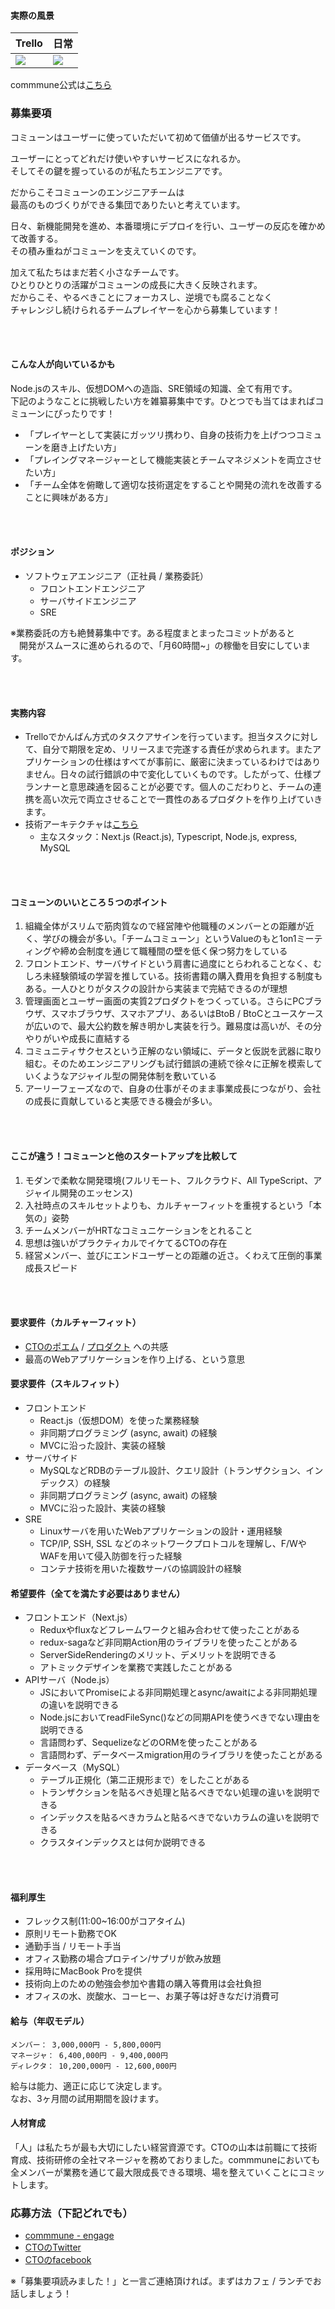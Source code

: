 #### 実際の風景

| Trello | 日常 |
| ---    |      ---|
|<img src="https://user-images.githubusercontent.com/6558862/67187545-665f4e00-f425-11e9-9d5f-871d37b57b9c.png" />|<img src="https://user-images.githubusercontent.com/6558862/67185954-f1d6e000-f421-11e9-966e-ccc0a02e3933.png" />|

commmune公式は[こちら](https://commmune.jp/)


### 募集要項
コミューンはユーザーに使っていただいて初めて価値が出るサービスです。

ユーザーにとってどれだけ使いやすいサービスになれるか。  
そしてその鍵を握っているのが私たちエンジニアです。

だからこそコミューンのエンジニアチームは  
最高のものづくりができる集団でありたいと考えています。

日々、新機能開発を進め、本番環境にデプロイを行い、ユーザーの反応を確かめて改善する。  
その積み重ねがコミューンを支えていくのです。

加えて私たちはまだ若く小さなチームです。  
ひとりひとりの活躍がコミューンの成長に大きく反映されます。  
だからこそ、やるべきことにフォーカスし、逆境でも腐ることなく  
チャレンジし続けられるチームプレイヤーを心から募集しています！

<br>
<br>


#### こんな人が向いているかも
Node.jsのスキル、仮想DOMへの造詣、SRE領域の知識、全て有用です。  
下記のようなことに挑戦したい方を雑纂募集中です。ひとつでも当てはまればコミューンにぴったりです！
- 「プレイヤーとして実装にガッツリ携わり、自身の技術力を上げつつコミューンを磨き上げたい方」
- 「プレイングマネージャーとして機能実装とチームマネジメントを両立させたい方」
- 「チーム全体を俯瞰して適切な技術選定をすることや開発の流れを改善することに興味がある方」

<br>
<br>


#### ポジション
- ソフトウェアエンジニア（正社員 / 業務委託）
  - フロントエンドエンジニア
  - サーバサイドエンジニア
  - SRE

※業務委託の方も絶賛募集中です。ある程度まとまったコミットがあると  
　開発がスムースに進められるので、「月60時間~」の稼働を目安にしています。

<br>
<br>

#### 実務内容
- Trelloでかんばん方式のタスクアサインを行っています。担当タスクに対して、自分で期限を定め、リリースまで完遂する責任が求められます。またアプリケーションの仕様はすべてが事前に、厳密に決まっているわけではありません。日々の試行錯誤の中で変化していくものです。したがって、仕様プランナーと意思疎通を図ることが必要です。個人のこだわりと、チームの連携を高い次元で両立させることで一貫性のあるプロダクトを作り上げていきます。
- 技術アーキテクチャは[こちら](https://commmune.hatenablog.com/entry/commmune-architecture)
  - 主なスタック：Next.js (React.js), Typescript, Node.js, express, MySQL

<br>
<br>


#### コミューンのいいところ５つのポイント

1. 組織全体がスリムで筋肉質なので経営陣や他職種のメンバーとの距離が近く、学びの機会が多い。「チームコミューン」というValueのもと1on1ミーティングや締め会制度を通じて職種間の壁を低く保つ努力をしている
1. フロントエンド、サーバサイドという肩書に過度にとらわれることなく、むしろ未経験領域の学習を推している。技術書籍の購入費用を負担する制度もある。一人ひとりがタスクの設計から実装まで完結できるのが理想
1. 管理画面とユーザー画面の実質2プロダクトをつくっている。さらにPCブラウザ、スマホブラウザ、スマホアプリ、あるいはBtoB / BtoCとユースケースが広いので、最大公約数を解き明かし実装を行う。難易度は高いが、その分やりがいや成長に直結する
1. コミュニティサクセスという正解のない領域に、データと仮説を武器に取り組む。そのためエンジニアリングも試行錯誤の連続で徐々に正解を模索していくようなアジャイル型の開発体制を敷いている
1. アーリーフェーズなので、自身の仕事がそのまま事業成長につながり、会社の成長に貢献していると実感できる機会が多い。


<br>
<br>


#### ここが違う！コミューンと他のスタートアップを比較して

1. モダンで柔軟な開発環境(フルリモート、フルクラウド、All TypeScript、アジャイル開発のエッセンス)
1. 入社時点のスキルセットよりも、カルチャーフィットを重視するという「本気の」姿勢
1. チームメンバーがHRTなコミュニケーションをとれること
1. 思想は強いがプラクティカルでイケてるCTOの存在
1. 経営メンバー、並びにエンドユーザーとの距離の近さ。くわえて圧倒的事業成長スピード 



<br>
<br>


#### 要求要件（カルチャーフィット）
 - [CTOのポエム](/cto-poem.md) / [プロダクト](https://commmune.jp/) への共感
 - 最高のWebアプリケーションを作り上げる、という意思


#### 要求要件（スキルフィット）
 - フロントエンド
     - React.js（仮想DOM）を使った業務経験
     - 非同期プログラミング (async, await) の経験
     - MVCに沿った設計、実装の経験
 - サーバサイド
     - MySQLなどRDBのテーブル設計、クエリ設計（トランザクション、インデックス）の経験
     - 非同期プログラミング (async, await) の経験
     - MVCに沿った設計、実装の経験
- SRE
     - Linuxサーバを用いたWebアプリケーションの設計・運用経験
     - TCP/IP, SSH, SSL などのネットワークプロトコルを理解し、F/WやWAFを用いて侵入防御を行った経験
     - コンテナ技術を用いた複数サーバの協調設計の経験


#### 希望要件（全てを満たす必要はありません）
 - フロントエンド（Next.js）
     - Reduxやfluxなどフレームワークと組み合わせて使ったことがある
     - redux-sagaなど非同期Action用のライブラリを使ったことがある
     - ServerSideRenderingのメリット、デメリットを説明できる
     - アトミックデザインを業務で実践したことがある
 - APIサーバ（Node.js）
     - JSにおいてPromiseによる非同期処理とasync/awaitによる非同期処理の違いを説明できる
     - Node.jsにおいてreadFileSync()などの同期APIを使うべきでない理由を説明できる
     - 言語問わず、SequelizeなどのORMを使ったことがある
     - 言語問わず、データベースmigration用のライブラリを使ったことがある
 - データベース（MySQL）
     - テーブル正規化（第二正規形まで）をしたことがある
     - トランザクションを貼るべき処理と貼るべきでない処理の違いを説明できる
     - インデックスを貼るべきカラムと貼るべきでないカラムの違いを説明できる
     - クラスタインデックスとは何か説明できる

<br>
<br>

#### 福利厚生
* フレックス制(11:00~16:00がコアタイム)
* 原則リモート勤務でOK
* 通勤手当 / リモート手当
* オフィス勤務の場合プロテイン/サプリが飲み放題
* 採用時にMacBook Proを提供
* 技術向上のための勉強会参加や書籍の購入等費用は会社負担
* オフィスの水、炭酸水、コーヒー、お菓子等は好きなだけ消費可


#### 給与（年収モデル）
```
メンバー： 3,000,000円 - 5,800,000円  
マネージャ： 6,400,000円 - 9,400,000円  
ディレクタ： 10,200,000円 - 12,600,000円  
```

給与は能力、適正に応じて決定します。  
なお、3ヶ月間の試用期間を設けます。


#### 人材育成
「人」は私たちが最も大切にしたい経営資源です。CTOの山本は前職にて技術育成、技術研修の全社マネージャを務めておりました。commmuneにおいても全メンバーが業務を通じて最大限成長できる環境、場を整えていくことにコミットします。



### 応募方法（下記どれでも）
* [commmune - engage](https://en-gage.net/dayone/work_160473)
* [CTOのTwitter](https://twitter.com/ay_at_commmune)
* [CTOのfacebook](https://www.facebook.com/akihiro.yamamoto.330)

※「募集要項読みました！」と一言ご連絡頂ければ。まずはカフェ / ランチでお話しましょう！
